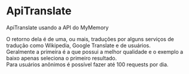 ApiTranslate
============

ApiTranslate usando a API do MyMemory

O retorno dela é de uma, ou mais, traduções por alguns serviços de tradução como Wikipedia, Google Translate e de usuários. <br>
Geralmente a primeira é a que possui a melhor qualidade e o exemplo a baixo apenas seleciona o primeiro resultado.<br>
Para usuários anônimos é possível fazer até 100 requests por dia.
